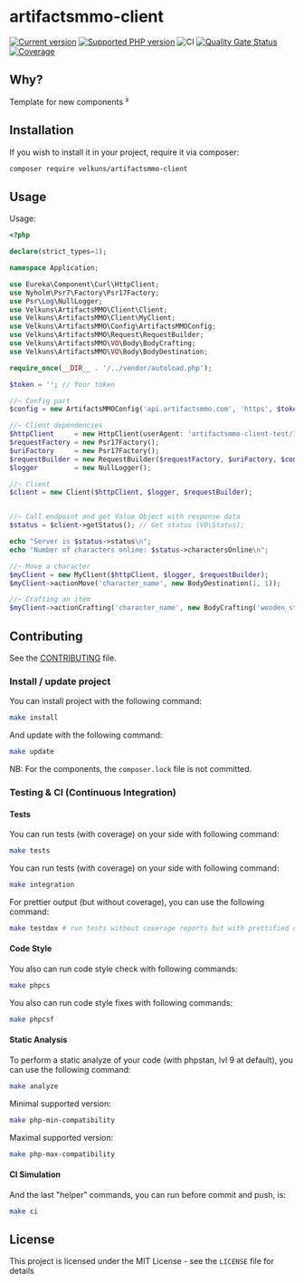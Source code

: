 # artifactsmmo-client
[![Current version](https://img.shields.io/packagist/v/velkuns/artifactsmmo-client.svg?logo=composer)](https://packagist.org/packages/velkuns/artifactsmmo-client)
[![Supported PHP version](https://img.shields.io/static/v1?logo=php&label=PHP&message=8.1%20-%208.2&color=777bb4)](https://packagist.org/packages/velkuns/artifactsmmo-client)
![CI](https://github.com/velkuns/artifactsmmo-client/workflows/CI/badge.svg)
[![Quality Gate Status](https://sonarcloud.io/api/project_badges/measure?project=velkuns_artifactsmmo-client&metric=alert_status)](https://sonarcloud.io/dashboard?id=velkuns_artifactsmmo-client)
[![Coverage](https://sonarcloud.io/api/project_badges/measure?project=velkuns_artifactsmmo-client&metric=coverage)](https://sonarcloud.io/dashboard?id=velkuns_artifactsmmo-client)

## Why?

Template for new components
²


## Installation

If you wish to install it in your project, require it via composer:

```bash
composer require velkuns/artifactsmmo-client
```



## Usage

Usage:

```php
<?php

declare(strict_types=1);

namespace Application;

use Eureka\Component\Curl\HttpClient;
use Nyholm\Psr7\Factory\Psr17Factory;
use Psr\Log\NullLogger;
use Velkuns\ArtifactsMMO\Client\Client;
use Velkuns\ArtifactsMMO\Client\MyClient;
use Velkuns\ArtifactsMMO\Config\ArtifactsMMOConfig;
use Velkuns\ArtifactsMMO\Request\RequestBuilder;
use Velkuns\ArtifactsMMO\VO\Body\BodyCrafting;
use Velkuns\ArtifactsMMO\VO\Body\BodyDestination;

require_once(__DIR__ . '/../vendor/autoload.php');

$token = ''; // Your token

//~ Config part
$config = new ArtifactsMMOConfig('api.artifactsmmo.com', 'https', $token);

//~ Client dependencies
$httpClient     = new HttpClient(userAgent: 'artifactsmmo-client-test/1.0');
$requestFactory = new Psr17Factory();
$uriFactory     = new Psr17Factory();
$requestBuilder = new RequestBuilder($requestFactory, $uriFactory, $config);
$logger         = new NullLogger();

//~ Client
$client = new Client($httpClient, $logger, $requestBuilder);


//~ Call endpoint and get Value Object with response data
$status = $client->getStatus(); // Get status (VO\Status);

echo "Server is $status->status\n";
echo "Number of characters online: $status->charactersOnline\n";

//~ Move a character
$myClient = new MyClient($httpClient, $logger, $requestBuilder);
$myClient->actionMove('character_name', new BodyDestination(1, 1));

//~ Crafting an item
$myClient->actionCrafting('character_name', new BodyCrafting('wooden_staff', 1));
```


## Contributing

See the [CONTRIBUTING](CONTRIBUTING.md) file.


### Install / update project

You can install project with the following command:
```bash
make install
```

And update with the following command:
```bash
make update
```

NB: For the components, the `composer.lock` file is not committed.

### Testing & CI (Continuous Integration)

#### Tests
You can run tests (with coverage) on your side with following command:
```bash
make tests
```

You can run tests (with coverage) on your side with following command:
```bash
make integration
```

For prettier output (but without coverage), you can use the following command:
```bash
make testdox # run tests without coverage reports but with prettified output
```

#### Code Style
You also can run code style check with following commands:
```bash
make phpcs
```

You also can run code style fixes with following commands:
```bash
make phpcsf
```

#### Static Analysis
To perform a static analyze of your code (with phpstan, lvl 9 at default), you can use the following command:
```bash
make analyze
```

Minimal supported version:
```bash
make php-min-compatibility
```

Maximal supported version:
```bash
make php-max-compatibility
```

#### CI Simulation
And the last "helper" commands, you can run before commit and push, is:
```bash
make ci  
```


## License

This project is licensed under the MIT License - see the `LICENSE` file for details
